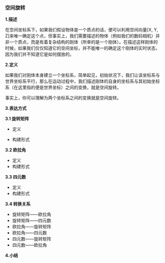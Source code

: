 ### 空间旋转

**1.描述**

在空间坐标系下，如果我们假设物体是一个质点的话，便可以利用空间向量\[X, Y, Z\]来唯一确定这个点，但事实上，我们需要描述的物体（例如我们的数码相机）并非一个质点，而是有着复杂结构的刚体（所幸的是一个刚体）。在描述这样刚体的时候，如果我们仅仅知道它的空间坐标，并不能唯一的确定这个刚体的实时状态，因为我们并不知道它是如何摆放的。

**2.定义**

如果我们对刚体本身建立一个坐标系，简单起见，初始状况下，我们让该坐标系与世界坐标系平行，那么在运动过程中，我们描述刚体的自身的坐标系与其初始坐标系（在这里指的便是世界坐标）之间的变换，就是空间旋转。

事实上，你可以理解为两个坐标系之间的变换就是空间旋转。



**3.表达方式**

**3.1 旋转矩阵**

* 定义

* 构建形式

**3.2 欧拉角**

* 定义
* 构建形式

**3.3 四元数**

* 定义
* 构建形式

**3.4 转换关系**

* 旋转矩阵——欧拉角
* 旋转矩阵——四元数
* 欧拉角——旋转矩阵
* 欧拉角——四元数
* 四元数——旋转矩阵
* 四元数——欧拉角

**4.小结**



